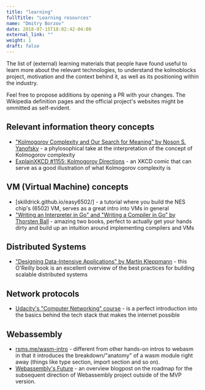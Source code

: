 ```yaml
---
title: "learning"
fullTitle: "Learning resources"
name: "Dmitry Borzov"
date: 2018-07-15T18:02:42-04:00
external_link: ""
weight: 1
draft: false
---
```


The list of (external) learning materials that people have found useful to learn more about the relevant technologies, to understand the kolmoblocks project, motivation and the context behind it, as well as its positioning within the industry.

Feel free to propose additions by opening a PR with your changes. The Wikipedia definition pages and the official project's websites might be ommitted as self-evident. 


## Relevant information theory concepts
- ["Kolmogorov Complexity and Our Search for Meaning" by Noson S. Yanofsky](http://nautil.us/issue/63/horizons/kolmogorov-complexity-and-our-search-for-meaning) - a phylosophical take at the interpretation of the concept of Kolmogorov complexity
- [ExplainXKCD #1155: Kolmogorov Directions](https://www.explainxkcd.com/wiki/index.php/1155:_Kolmogorov_Directions) - an XKCD comic that can serve as a good illustration of what Kolmogorov complexity is  

## VM (Virtual Machine) concepts
- [skilldrick.github.io/easy6502/] - a tutorial where you build the NES chip's (6502) VM, serves as a great intro into VMs in general
- ["Writing an Interpreter in Go" and "Writing a Compiler in Go" by Thorsten Ball](https://thorstenball.com/#books) - amazing two books, perfect to actually get your hands dirty and build up an intuition around implementing compilers and VMs

## Distributed Systems
- ["Designing Data-Intensive Applications" by Martin Kleppmann](https://dataintensive.net/) - this O'Reilly book is an excellent overview of the best practices for building scalable distributed systems 

## Network protocols
- [Udacity's "Computer Networking" course](https://classroom.udacity.com/courses/ud436) - is a perfect introduction into the basics behind the tech stack that makes the internet possible


## Webassembly
- [rsms.me/wasm-intro](https://rsms.me/wasm-intro) - different from other hands-on intros to webasm in that it introduces the breakdown/"anatomy" of a wasm module right away (things like type section, import section and so on).  
- [Webassembly's Future](https://hacks.mozilla.org/2018/10/webassemblys-post-mvp-future/) - an overview blogpost on the roadmap for the subsequent direction of Webassembly project outside of the MVP version.
